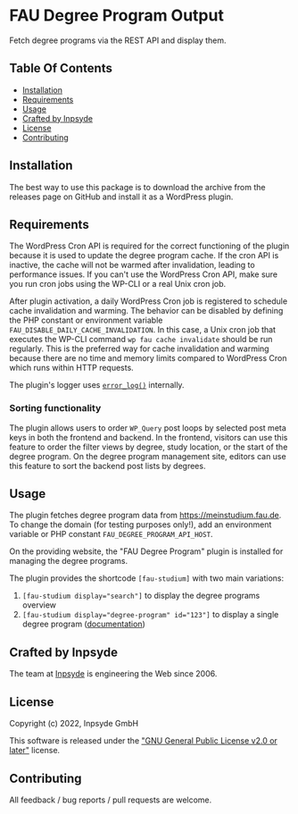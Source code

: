 # FAU Degree Program Output

Fetch degree programs via the REST API and display them.

## Table Of Contents

* [Installation](#installation)
* [Requirements](#requirements)
* [Usage](#usage)
* [Crafted by Inpsyde](#crafted-by-inpsyde)
* [License](#license)
* [Contributing](#contributing)

## Installation

The best way to use this package is to download the archive from the releases page on GitHub and
install it as a WordPress plugin.

## Requirements

The WordPress Cron API is required for the correct functioning of the plugin because it is used to
update the degree program cache. If the cron API is inactive, the cache will not be warmed after
invalidation, leading to performance issues.
If you can't use the WordPress Cron API, make sure you run cron jobs using the WP-CLI or a real Unix
cron job.

After plugin activation, a daily WordPress Cron job is registered to schedule cache invalidation and warming.
The behavior can be disabled by defining the PHP constant or environment variable `FAU_DISABLE_DAILY_CACHE_INVALIDATION`.
In this case, a Unix cron job that executes the WP-CLI command `wp fau cache invalidate` should be run regularly.
This is the preferred way for cache invalidation and warming
because there are no time and memory limits compared to WordPress Cron which runs within HTTP requests.

The plugin's logger uses [`error_log()`](https://www.php.net/manual/en/function.error-log.php) internally.

### Sorting functionality

The plugin allows users to order `WP_Query` post loops by selected post meta keys in both the frontend and backend.
In the frontend, visitors can use this feature to order the filter views by degree, study location, or the start of the degree program.
On the degree program management site, editors can use this feature to sort the backend post lists by degrees.

## Usage

The plugin fetches degree program data from https://meinstudium.fau.de. To change the domain
(for testing purposes only!), add an environment variable or PHP constant `FAU_DEGREE_PROGRAM_API_HOST`.

On the providing website, the "FAU Degree Program" plugin is installed for managing the degree programs.

The plugin provides the shortcode `[fau-studium]` with two main variations:
1. `[fau-studium display="search"]` to display the degree programs overview
2. `[fau-studium display="degree-program" id="123"]` to display 
a single degree program ([documentation](./docs/single_degree_program_shortcode.md))


## Crafted by Inpsyde

The team at [Inpsyde](https://inpsyde.com/) is engineering the Web since 2006.

## License

Copyright (c) 2022, Inpsyde GmbH

This software is released under the ["GNU General Public License v2.0 or later"](LICENSE) license.

## Contributing

All feedback / bug reports / pull requests are welcome.
